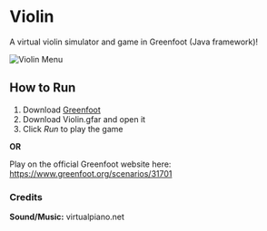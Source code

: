 # Violin
A virtual violin simulator and game in Greenfoot (Java framework)!

![Violin Menu]([https://github.com/adam-p/markdown-here/raw/master/src/common/images/icon48.png](https://raw.githubusercontent.com/DorsaRoh/Violin/master/Guides/menu.png) "Logo Title Text 1")

## How to Run

1. Download [Greenfoot](https://www.greenfoot.org/download)
2. Download Violin.gfar and open it
3. Click *Run* to play the game

**OR**

Play on the official Greenfoot website here: 
https://www.greenfoot.org/scenarios/31701

### Credits
**Sound/Music:** virtualpiano.net
